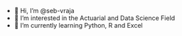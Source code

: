 - 👋 Hi, I’m @seb-vraja
- 👀 I’m interested in the Actuarial and Data Science Field
- 🌱 I’m currently learning Python, R  and Excel

<!---
seb-vraja/seb-vraja is a ✨ special ✨ repository because its `README.md` (this file) appears on your GitHub profile.
You can click the Preview link to take a look at your changes.
--->
